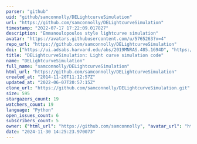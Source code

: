 ```yaml
---
parser: "github"
uid: "github/samconnolly/DELightcurveSimulation"
url: "https://github.com/samconnolly/DELightcurveSimulation"
timestamp: "2022-07-17 17:22:09.017827"
description: "Emmanoulopoulos style lightcurve simulation"
avatar: "https://avatars.githubusercontent.com/u/5765263?v=4"
repo_url: "https://github.com/samconnolly/DELightcurveSimulation"
doi: ["https://ui.adsabs.harvard.edu/abs/2019MNRAS.485.1694D", "https://ui.adsabs.harvard.edu/abs/2015arXiv150306676C", "https://ui.adsabs.harvard.edu/abs/2016ascl.soft02012C/abstract"]
title: "DELightcurveSimulation: Light curve simulation code"
name: "DELightcurveSimulation"
full_name: "samconnolly/DELightcurveSimulation"
html_url: "https://github.com/samconnolly/DELightcurveSimulation"
created_at: "2014-11-20T11:12:57Z"
updated_at: "2022-06-07T20:57:15Z"
clone_url: "https://github.com/samconnolly/DELightcurveSimulation.git"
size: 595
stargazers_count: 19
watchers_count: 19
language: "Python"
open_issues_count: 6
subscribers_count: 5
owner: {"html_url": "https://github.com/samconnolly", "avatar_url": "https://avatars.githubusercontent.com/u/5765263?v=4", "login": "samconnolly", "type": "User"}
date: "2024-11-30 14:25:23.970073"
---
```

